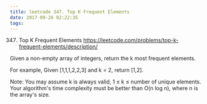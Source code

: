 ```yaml
---
title: leetcode 347. Top K Frequent Elements
date: 2017-09-26 02:22:35
tags:
---
```



 
347. Top K Frequent Elements
https://leetcode.com/problems/top-k-frequent-elements/description/

Given a non-empty array of integers, return the k most frequent elements.

For example,
Given [1,1,1,2,2,3] and k = 2, return [1,2].

Note: 
You may assume k is always valid, 1 ≤ k ≤ number of unique elements.
Your algorithm's time complexity must be better than O(n log n), where n is the array's size.

